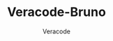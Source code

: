 ---
layout: post
repolink: "https://github.com/veracode/veracode-bruno"
title: "Veracode-Bruno"
description: "Pre-request authentication script and instructions for accessing Veracode APIs from [Bruno](https://www.usebruno.com/)."
author: "Veracode"
author-link: "https://github.com/veracode/"
content-type: "api_testing_tools"
repo: "github"
repo_title: "Veracode-Bruno"
---